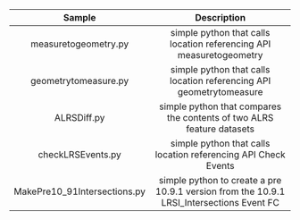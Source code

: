 | Sample  | Description    |
| :---:   | :---: |
| measuretogeometry.py | simple python that calls location referencing API measuretogeometry |
| geometrytomeasure.py | simple python that calls location referencing API geometrytomeasure |
| ALRSDiff.py | simple python that compares the contents of two ALRS feature datasets |
| checkLRSEvents.py | simple python that calls location referencing API Check Events |
| MakePre10_91Intersections.py | simple python to create a pre 10.9.1 version from the 10.9.1 LRSI_Intersections Event FC |
